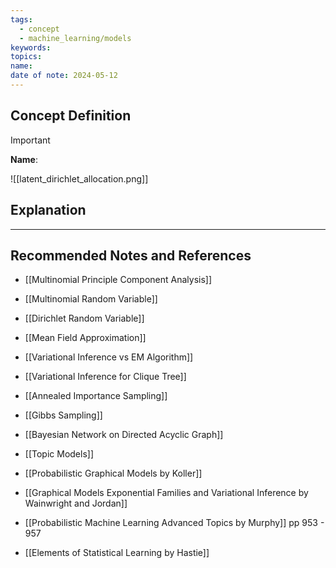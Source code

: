 ```yaml
---
tags:
  - concept
  - machine_learning/models
keywords: 
topics: 
name: 
date of note: 2024-05-12
---
```


## Concept Definition

>[!important]
>**Name**: 



![[latent_dirichlet_allocation.png]]


## Explanation





-----------
##  Recommended Notes and References


- [[Multinomial Principle Component Analysis]]
- [[Multinomial Random Variable]]
- [[Dirichlet Random Variable]]

- [[Mean Field Approximation]]
- [[Variational Inference vs EM Algorithm]]
- [[Variational Inference for Clique Tree]]


- [[Annealed Importance Sampling]]
- [[Gibbs Sampling]]
- [[Bayesian Network on Directed Acyclic Graph]]
- [[Topic Models]]


- [[Probabilistic Graphical Models by Koller]]
- [[Graphical Models Exponential Families and Variational Inference by Wainwright and Jordan]]
- [[Probabilistic Machine Learning Advanced Topics by Murphy]] pp 953 - 957
- [[Elements of Statistical Learning by Hastie]]